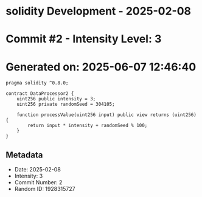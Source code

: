 ﻿# solidity Development - 2025-02-08
# Commit #2 - Intensity Level: 3
# Generated on: 2025-06-07 12:46:40
```solidity
pragma solidity ^0.8.0;

contract DataProcessor2 {
    uint256 public intensity = 3;
    uint256 private randomSeed = 304105;

    function processValue(uint256 input) public view returns (uint256) {
        return input * intensity + randomSeed % 100;
    }
}
```
## Metadata
- Date: 2025-02-08
- Intensity: 3
- Commit Number: 2
- Random ID: 1928315727

